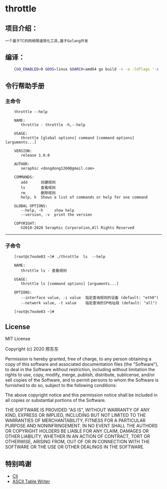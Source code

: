 # throttle

## 项目介绍：

    一个基于TC的网络限速简化工具,基于Golang开发

## 编译：

```bash
    CGO_ENABLED=0 GOOS=linux GOARCH=amd64 go build -v -a -ldflags '-s -w' \-o throttle app/app.go 
```

## 令行帮助手册

### 主命令

``` shell script
    throttle --help
```

``` shell script
    NAME:
       throttle - throttle -h,--help
    
    USAGE:
       throttle [global options] command [command options] [arguments...]
    
    VERSION:
       release 1.0.0
    
    AUTHOR:
       seraphic <dongdong1260@gmail.com>
    
    COMMANDS:
       add      创建规则
       ls       查看规则
       rm       删除规则
       help, h  Shows a list of commands or help for one command
    
    GLOBAL OPTIONS:
       --help, -h     show help
       --version, -v  print the version
    
    COPYRIGHT:
       ©2010-2020 Seraphic Corporation,All Rights Reserved

```
---
### 子命令
```shell script
    [root@c7node03 ~]# ./throttle  ls  --help 

```
```shell script
    NAME:
       throttle ls - 查看规则
    
    USAGE:
       throttle ls [command options] [arguments...]
    
    OPTIONS:
       --interface value, -i value  指定查询规则的设备 (default: "eth0")
       --network value, -t value    指定查询的IP地址段 (default: "all")
       
    [root@c7node03 ~]# 

```

## License

MIT License

Copyright (c) 2020 邢东东

Permission is hereby granted, free of charge, to any person obtaining a copy
of this software and associated documentation files (the "Software"), to deal
in the Software without restriction, including without limitation the rights
to use, copy, modify, merge, publish, distribute, sublicense, and/or sell
copies of the Software, and to permit persons to whom the Software is
furnished to do so, subject to the following conditions:

The above copyright notice and this permission notice shall be included in all
copies or substantial portions of the Software.

THE SOFTWARE IS PROVIDED "AS IS", WITHOUT WARRANTY OF ANY KIND, EXPRESS OR
IMPLIED, INCLUDING BUT NOT LIMITED TO THE WARRANTIES OF MERCHANTABILITY,
FITNESS FOR A PARTICULAR PURPOSE AND NONINFRINGEMENT. IN NO EVENT SHALL THE
AUTHORS OR COPYRIGHT HOLDERS BE LIABLE FOR ANY CLAIM, DAMAGES OR OTHER
LIABILITY, WHETHER IN AN ACTION OF CONTRACT, TORT OR OTHERWISE, ARISING FROM,
OUT OF OR IN CONNECTION WITH THE SOFTWARE OR THE USE OR OTHER DEALINGS IN THE
SOFTWARE.

## 特别鸣谢
   - [Cli](https://github.com/urfave/cli)
   - [ASCII Table Writer](https://github.com/olekukonko/tablewriter)
